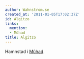 ```yaml
---
author: Wahnstrom.se
created_at: '2011-01-05T17:02:37Z'
id: Algitzo
links:
  mention:
  - Mûhad
title: Algitzo
---
```


Hamnstad i [Mûhad].

  [Mûhad]: Mûhad